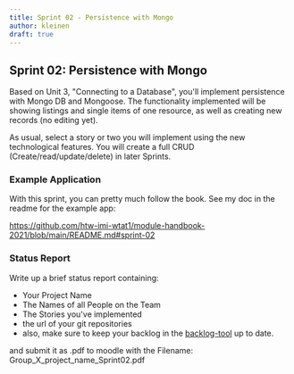 ```yaml
---
title: Sprint 02 - Persistence with Mongo
author: kleinen
draft: true
---
```


## Sprint 02: Persistence with Mongo

Based on Unit 3, "Connecting to a Database", you'll implement persistence with Mongo DB and Mongoose.
The functionality implemented will be showing listings and single items of one resource, as well as creating new records (no editing yet).

As usual, select a story or two you will implement using the new technological features.
You will create a full CRUD (Create/read/update/delete) in later Sprints.

### Example Application

With this sprint, you can pretty much follow the book. See my doc in the readme for the example app:

https://github.com/htw-imi-wtat1/module-handbook-2021/blob/main/README.md#sprint-02

### Status Report

Write up a brief status report containing:

- Your Project Name
- The Names of all People on the Team
- The Stories you've implemented
- the url of your git repositories
- also, make sure to keep your backlog in the [backlog-tool](https://backlog.f4.htw-berlin.de/#/courses/4-web-technology-aktuelle-themen-agile-web-development) up to date.

and submit it as .pdf to moodle with the Filename:
Group_X_project_name_Sprint02.pdf
